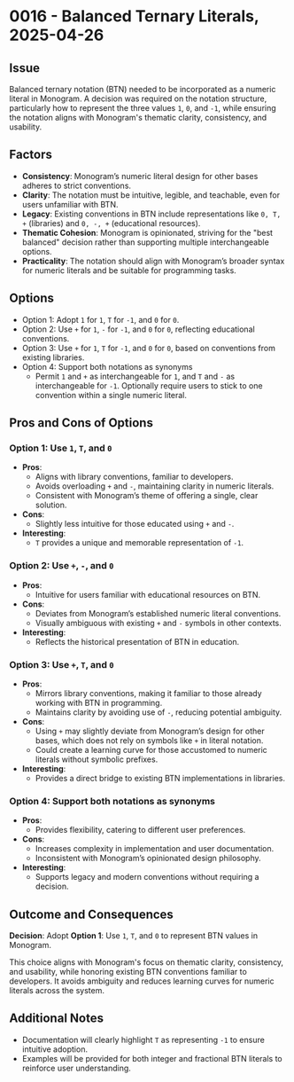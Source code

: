 # 0016 - Balanced Ternary Literals, 2025-04-26

## Issue

Balanced ternary notation (BTN) needed to be incorporated as a numeric literal
in Monogram. A decision was required on the notation structure, particularly how
to represent the three values `1`, `0`, and `-1`, while ensuring the notation
aligns with Monogram's thematic clarity, consistency, and usability.

## Factors

- **Consistency**: Monogram’s numeric literal design for other bases adheres to
  strict conventions.
- **Clarity**: The notation must be intuitive, legible, and teachable, even for
  users unfamiliar with BTN.
- **Legacy**: Existing conventions in BTN include representations like `0, T, +`
  (libraries) and `0, -, +` (educational resources).
- **Thematic Cohesion**: Monogram is opinionated, striving for the "best
  balanced" decision rather than supporting multiple interchangeable options.
- **Practicality**: The notation should align with Monogram’s broader syntax for
  numeric literals and be suitable for programming tasks.

## Options

- Option 1: Adopt `1` for `1`, `T` for `-1`, and `0` for `0`.
- Option 2: Use `+` for `1`, `-` for `-1`, and `0` for `0`, reflecting
  educational conventions. 
- Option 3: Use `+` for `1`, `T` for `-1`, and `0` for `0`, based on conventions
  from existing libraries.
- Option 4: Support both notations as synonyms
    - Permit `1` and `+` as interchangeable for `1`, and `T` and `-` as
      interchangeable for `-1`. Optionally require users to stick to one
      convention within a single numeric literal.

## Pros and Cons of Options

### Option 1: Use `1`, `T`, and `0`

- **Pros**:
  - Aligns with library conventions, familiar to developers.
  - Avoids overloading `+` and `-`, maintaining clarity in numeric literals.
  - Consistent with Monogram’s theme of offering a single, clear solution.
- **Cons**:
  - Slightly less intuitive for those educated using `+` and `-`.
- **Interesting**:
  - `T` provides a unique and memorable representation of `-1`.

### Option 2: Use `+`, `-`, and `0`

- **Pros**:
  - Intuitive for users familiar with educational resources on BTN.
- **Cons**:
  - Deviates from Monogram’s established numeric literal conventions.
  - Visually ambiguous with existing `+` and `-` symbols in other contexts.
- **Interesting**:
  - Reflects the historical presentation of BTN in education.

### Option 3: Use `+`, `T`, and `0`

- **Pros**:
  - Mirrors library conventions, making it familiar to those already working
    with BTN in programming.
  - Maintains clarity by avoiding use of `-`, reducing potential ambiguity.
- **Cons**:
  - Using `+` may slightly deviate from Monogram’s design for other bases, which
    does not rely on symbols like `+` in literal notation.
  - Could create a learning curve for those accustomed to numeric literals
    without symbolic prefixes.
- **Interesting**:
  - Provides a direct bridge to existing BTN implementations in libraries.

### Option 4: Support both notations as synonyms
- **Pros**:
  - Provides flexibility, catering to different user preferences.
- **Cons**:
  - Increases complexity in implementation and user documentation.
  - Inconsistent with Monogram’s opinionated design philosophy.
- **Interesting**:
  - Supports legacy and modern conventions without requiring a decision.

## Outcome and Consequences

**Decision**: Adopt **Option 1**: Use `1`, `T`, and `0` to represent BTN values
in Monogram. 

This choice aligns with Monogram's focus on thematic clarity, consistency, and
usability, while honoring existing BTN conventions familiar to developers. It
avoids ambiguity and reduces learning curves for numeric literals across the
system.

## Additional Notes

- Documentation will clearly highlight `T` as representing `-1` to ensure intuitive adoption.
- Examples will be provided for both integer and fractional BTN literals to reinforce user understanding.
